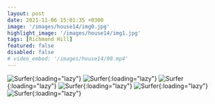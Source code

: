 ```yaml
---
layout: post
date: 2021-11-06 15:01:35 +0300
image: '/images/house14/img0.jpg'
highlight_image: '/images/house14/img1.jpg'
tags: [Richmond Hill]
featured: false
disabled: false
# video_embed: '/images/house14/00.mp4'
---
```


![Surfer]({{site.baseurl}}/images/house14/img3.jpg){:loading="lazy"}
![Surfer]({{site.baseurl}}/images/house14/img4.jpg){:loading="lazy"}
![Surfer]({{site.baseurl}}/images/house14/img5.jpg){:loading="lazy"}
![Surfer]({{site.baseurl}}/images/house14/img6.jpg){:loading="lazy"}
![Surfer]({{site.baseurl}}/images/house14/img7.jpg){:loading="lazy"}
![Surfer]({{site.baseurl}}/images/house14/img8.jpg){:loading="lazy"}
